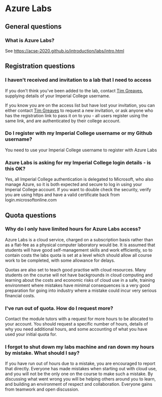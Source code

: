 # Azure Labs

## General questions

### What is Azure Labs?

See https://acse-2020.github.io/introduction/labs/intro.html

## Registration questions

### I haven't received and invitation to a lab that I need to access

If you don't think you've been added to the lab, contact [Tim Greaves](mailto:tim.greaves@imperial.ac.uk),
supplying details of your Imperial College username.

If you know you are on the access list but have lost your invitation, you can either contact
[Tim Greaves](mailto:tim.greaves@imperial.ac.uk) to request a new invitation, or ask anyone
who has the registration link to pass it on to you - all users register using the same link,
and are authenticated by their college account.

### Do I register with my Imperial College username or my Github username?

You need to use your Imperial College username to register with Azure Labs

### Azure Labs is asking for my Imperial College login details - is this OK?

Yes, all Imperial College authentication is delegated to Microsoft, who also manage Azure,
so it is both expected and secure to log in using your Imperial College account. If you want
to double check the security, verify you are using https and have a valid certificate back
from login.microsoftonline.com

## Quota questions

### Why do I only have limited hours for Azure Labs access?

Azure Labs is a cloud service, charged on a subscription basis rather than as a flat-fee
as a physical computer laboratory would be. It is assumed that students will have good
self-management skills and work efficiently, so to contain costs the labs quota is set at
a level which should allow all course work to be completed, with some allowance for delays.

Quotas are also set to teach good practise with cloud resources. Many students on the course
will not have backgrounds in cloud computing and learning about the costs and economic risks
of cloud use in a safe, training environment where mistakes have minimal consequences is a 
very good preparation for going into industry where a mistake could incur very serious financial
costs.

### I've run out of quota. How do I request more?

Contact the module tutors with a request for more hours to be allocated to your account. You
should request a specific number of hours, details of why you need additional hours, and some
accounting of what you have used your initial quota for. 

### I forgot to shut down my labs machine and ran down my hours by mistake. What should I say?

If you have run out of hours due to a mistake, you are encouraged to report that directly.
Everyone has made mistakes when starting out with cloud use, and you will not be the only one
on the course to make such a mistake. By discussing what went wrong you will be helping others
around you to learn, and building an environment of respect and collaboration. Everyone gains
from teamwork and open discussion.
